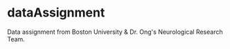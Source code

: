 # dataAssignment
Data assignment from Boston University &amp; Dr. Ong's Neurological Research Team.
